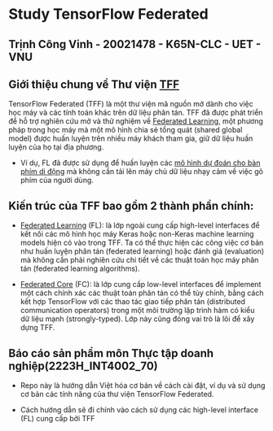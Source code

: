 # Study TensorFlow Federated

## Trịnh Công Vinh - 20021478 - K65N-CLC - UET - VNU

## Giới thiệu chung về Thư viện [TFF](https://www.tensorflow.org/federated)

TensorFlow Federated (TFF) là một thư viện mã nguồn mở dành cho việc học máy và các tính toán khác trên dữ liệu phân tán. TFF đã được phát triển để hỗ trợ nghiên cứu mở và thử nghiệm về [Federated Learning](https://blog.research.google/2017/04/federated-learning-collaborative.html), một phương pháp trong học máy mà một mô hình chia sẻ tổng quát (shared global model) được huấn luyện trên nhiều máy khách tham gia, giữ dữ liệu huấn luyện của họ tại địa phương. 
+ Ví dụ, FL đã được sử dụng để huấn luyện các [mô hình dự đoán cho bàn phím di động](https://arxiv.org/abs/1811.03604) mà không cần tải lên máy chủ dữ liệu nhạy cảm về việc gõ phím của người dùng.

## Kiến trúc của TFF bao gồm 2 thành phần chính:
+ [Federated Learning](https://www.tensorflow.org/federated/federated_learning) (FL): là lớp ngoài cung cấp high-level interfaces để kết nối các mô hình học máy Keras hoặc non-Keras machine learning models hiện có vào trong TFF. Ta có thể thực hiện các công việc cơ bản như huấn luyện phân tán (federated learning) hoặc đánh giá (evaluation) mà không cần phải nghiên cứu chi tiết về các thuật toán học máy phân tán (federated learning algorithms).

+  [Federated Core](https://www.tensorflow.org/federated/federated_core) (FC): là lớp cung cấp low-level interfaces để implement một cách chính xác các thuật toán phân tán có thể tùy chỉnh, bằng cách kết hợp TensorFlow với các thao tác giao tiếp phân tán (distributed communication operators) trong một môi trường lập trình hàm có kiểu dữ liệu mạnh (strongly-typed). Lớp này cũng đóng vai trò là lõi để xây dựng TFF.

## Báo cáo sản phẩm môn Thực tập doanh nghiệp(2223H_INT4002_70)

+ Repo này là hướng dẫn Việt hóa cơ bản về cách cài đặt, ví dụ và sử dụng cơ bản các tính năng của thư viện TensorFlow Federated.

+ Cách hướng dẫn sẽ đi chính vào cách sử dụng các high-level interface (FL) cung cấp bởi TFF